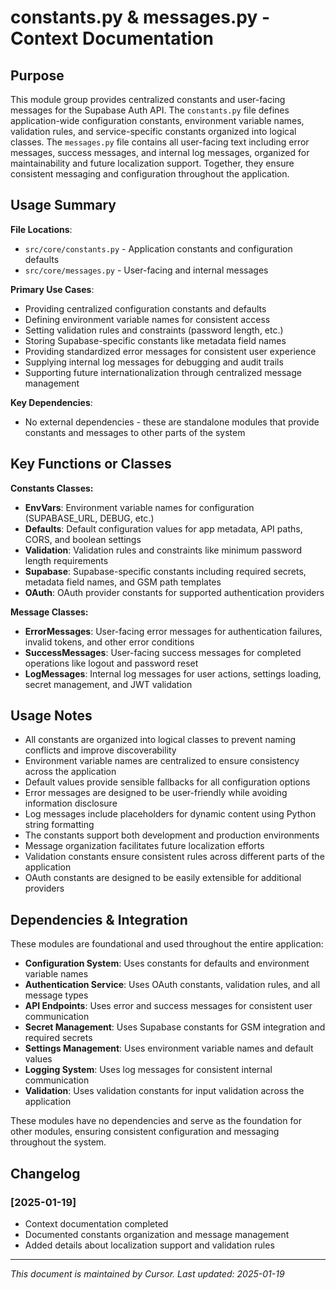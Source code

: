 # constants.py & messages.py - Context Documentation

## Purpose

This module group provides centralized constants and user-facing messages for the Supabase Auth API. The `constants.py` file defines application-wide configuration constants, environment variable names, validation rules, and service-specific constants organized into logical classes. The `messages.py` file contains all user-facing text including error messages, success messages, and internal log messages, organized for maintainability and future localization support. Together, they ensure consistent messaging and configuration throughout the application.

## Usage Summary

**File Locations**:

- `src/core/constants.py` - Application constants and configuration defaults
- `src/core/messages.py` - User-facing and internal messages

**Primary Use Cases**:

- Providing centralized configuration constants and defaults
- Defining environment variable names for consistent access
- Setting validation rules and constraints (password length, etc.)
- Storing Supabase-specific constants like metadata field names
- Providing standardized error messages for consistent user experience
- Supplying internal log messages for debugging and audit trails
- Supporting future internationalization through centralized message management

**Key Dependencies**:

- No external dependencies - these are standalone modules that provide constants and messages to other parts of the system

## Key Functions or Classes

**Constants Classes:**

- **EnvVars**: Environment variable names for configuration (SUPABASE_URL, DEBUG, etc.)
- **Defaults**: Default configuration values for app metadata, API paths, CORS, and boolean settings
- **Validation**: Validation rules and constraints like minimum password length requirements
- **Supabase**: Supabase-specific constants including required secrets, metadata field names, and GSM path templates
- **OAuth**: OAuth provider constants for supported authentication providers

**Message Classes:**

- **ErrorMessages**: User-facing error messages for authentication failures, invalid tokens, and other error conditions
- **SuccessMessages**: User-facing success messages for completed operations like logout and password reset
- **LogMessages**: Internal log messages for user actions, settings loading, secret management, and JWT validation

## Usage Notes

- All constants are organized into logical classes to prevent naming conflicts and improve discoverability
- Environment variable names are centralized to ensure consistency across the application
- Default values provide sensible fallbacks for all configuration options
- Error messages are designed to be user-friendly while avoiding information disclosure
- Log messages include placeholders for dynamic content using Python string formatting
- The constants support both development and production environments
- Message organization facilitates future localization efforts
- Validation constants ensure consistent rules across different parts of the application
- OAuth constants are designed to be easily extensible for additional providers

## Dependencies & Integration

These modules are foundational and used throughout the entire application:

- **Configuration System**: Uses constants for defaults and environment variable names
- **Authentication Service**: Uses OAuth constants, validation rules, and all message types
- **API Endpoints**: Uses error and success messages for consistent user communication
- **Secret Management**: Uses Supabase constants for GSM integration and required secrets
- **Settings Management**: Uses environment variable names and default values
- **Logging System**: Uses log messages for consistent internal communication
- **Validation**: Uses validation constants for input validation across the application

These modules have no dependencies and serve as the foundation for other modules, ensuring consistent configuration and messaging throughout the system.

## Changelog

### [2025-01-19]

- Context documentation completed
- Documented constants organization and message management
- Added details about localization support and validation rules

---

_This document is maintained by Cursor. Last updated: 2025-01-19_
